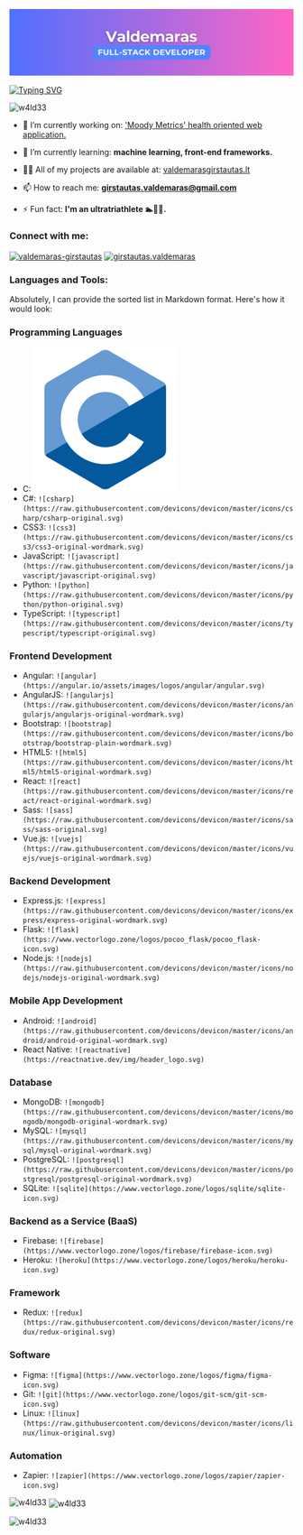 ![heading](header.png)


<p align="left">
  <!-- Typing SVG by DenverCoder1 - https://github.com/DenverCoder1/readme-typing-svg -->
<a href="https://git.io/typing-svg"><img src="https://readme-typing-svg.demolab.com?font=Fira+Code&duration=2000&pause=100&color=A509F7&random=false&width=435&lines=Coding;Tech;Automations;Web+Development;Software;No+Code;Low+code;AI;Cybersecurity;3D+Printing+%26+Modelling" alt="Typing SVG" /></a>
</p>

<p align="left"> <img src="https://komarev.com/ghpvc/?username=w4ld33&label=Profile%20views&color=0e75b6&style=flat" alt="w4ld33" /> </p>

- 🔭 I’m currently working on: ['Moody Metrics' health oriented web application.](https://github.com/W4LD33/moody_metrics)

- 🌱 I’m currently learning: **machine learning, front-end frameworks.**

- 👨‍💻 All of my projects are available at: [valdemarasgirstautas.lt](valdemarasgirstautas.lt)

- 📫 How to reach me: **girstautas.valdemaras@gmail.com**

- ⚡ Fun fact: **I'm an ultratriathlete 🏊🚴🏃.**

<h3 align="left">Connect with me:</h3>
<p align="left">
<a href="https://linkedin.com/in/valdemaras-girstautas" target="blank"><img align="center" src="https://raw.githubusercontent.com/rahuldkjain/github-profile-readme-generator/master/src/images/icons/Social/linked-in-alt.svg" alt="valdemaras-girstautas" height="30" width="40" /></a>
<a href="https://fb.com/girstautas.valdemaras" target="blank"><img align="center" src="https://raw.githubusercontent.com/rahuldkjain/github-profile-readme-generator/master/src/images/icons/Social/facebook.svg" alt="girstautas.valdemaras" height="30" width="40" /></a>
</p>

<h3 align="left">Languages and Tools:</h3>
Absolutely, I can provide the sorted list in Markdown format. Here's how it would look:

### Programming Languages
- C: ![c](https://raw.githubusercontent.com/devicons/devicon/master/icons/c/c-original.svg)
- C#: `![csharp](https://raw.githubusercontent.com/devicons/devicon/master/icons/csharp/csharp-original.svg)`
- CSS3: `![css3](https://raw.githubusercontent.com/devicons/devicon/master/icons/css3/css3-original-wordmark.svg)`
- JavaScript: `![javascript](https://raw.githubusercontent.com/devicons/devicon/master/icons/javascript/javascript-original.svg)`
- Python: `![python](https://raw.githubusercontent.com/devicons/devicon/master/icons/python/python-original.svg)`
- TypeScript: `![typescript](https://raw.githubusercontent.com/devicons/devicon/master/icons/typescript/typescript-original.svg)`

### Frontend Development
- Angular: `![angular](https://angular.io/assets/images/logos/angular/angular.svg)`
- AngularJS: `![angularjs](https://raw.githubusercontent.com/devicons/devicon/master/icons/angularjs/angularjs-original-wordmark.svg)`
- Bootstrap: `![bootstrap](https://raw.githubusercontent.com/devicons/devicon/master/icons/bootstrap/bootstrap-plain-wordmark.svg)`
- HTML5: `![html5](https://raw.githubusercontent.com/devicons/devicon/master/icons/html5/html5-original-wordmark.svg)`
- React: `![react](https://raw.githubusercontent.com/devicons/devicon/master/icons/react/react-original-wordmark.svg)`
- Sass: `![sass](https://raw.githubusercontent.com/devicons/devicon/master/icons/sass/sass-original.svg)`
- Vue.js: `![vuejs](https://raw.githubusercontent.com/devicons/devicon/master/icons/vuejs/vuejs-original-wordmark.svg)`

### Backend Development
- Express.js: `![express](https://raw.githubusercontent.com/devicons/devicon/master/icons/express/express-original-wordmark.svg)`
- Flask: `![flask](https://www.vectorlogo.zone/logos/pocoo_flask/pocoo_flask-icon.svg)`
- Node.js: `![nodejs](https://raw.githubusercontent.com/devicons/devicon/master/icons/nodejs/nodejs-original-wordmark.svg)`

### Mobile App Development
- Android: `![android](https://raw.githubusercontent.com/devicons/devicon/master/icons/android/android-original-wordmark.svg)`
- React Native: `![reactnative](https://reactnative.dev/img/header_logo.svg)`

### Database
- MongoDB: `![mongodb](https://raw.githubusercontent.com/devicons/devicon/master/icons/mongodb/mongodb-original-wordmark.svg)`
- MySQL: `![mysql](https://raw.githubusercontent.com/devicons/devicon/master/icons/mysql/mysql-original-wordmark.svg)`
- PostgreSQL: `![postgresql](https://raw.githubusercontent.com/devicons/devicon/master/icons/postgresql/postgresql-original-wordmark.svg)`
- SQLite: `![sqlite](https://www.vectorlogo.zone/logos/sqlite/sqlite-icon.svg)`

### Backend as a Service (BaaS)
- Firebase: `![firebase](https://www.vectorlogo.zone/logos/firebase/firebase-icon.svg)`
- Heroku: `![heroku](https://www.vectorlogo.zone/logos/heroku/heroku-icon.svg)`

### Framework
- Redux: `![redux](https://raw.githubusercontent.com/devicons/devicon/master/icons/redux/redux-original.svg)`

### Software
- Figma: `![figma](https://www.vectorlogo.zone/logos/figma/figma-icon.svg)`
- Git: `![git](https://www.vectorlogo.zone/logos/git-scm/git-scm-icon.svg)`
- Linux: `![linux](https://raw.githubusercontent.com/devicons/devicon/master/icons/linux/linux-original.svg)`

### Automation
- Zapier: `![zapier](https://www.vectorlogo.zone/logos/zapier/zapier-icon.svg)`

<p><img align="left" src="https://github-readme-stats.vercel.app/api/top-langs?username=w4ld33&show_icons=true&locale=en&layout=compact" alt="w4ld33" /></p>

<p>&nbsp;<img align="center" src="https://github-readme-stats.vercel.app/api?username=w4ld33&show_icons=true&locale=en" alt="w4ld33" /></p>

<p><img align="center" src="https://github-readme-streak-stats.herokuapp.com/?user=w4ld33&" alt="w4ld33" /></p>
